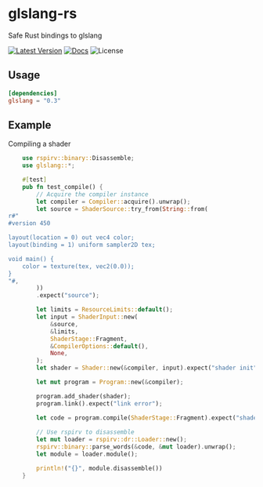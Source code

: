 # glslang-rs

Safe Rust bindings to glslang

[![Latest Version](https://img.shields.io/crates/v/glslang.svg)](https://crates.io/crates/glslang) [![Docs](https://docs.rs/glslang/badge.svg)](https://docs.rs/glslang) ![License](https://img.shields.io/crates/l/glslang)

## Usage

```toml
[dependencies]
glslang = "0.3"
```

## Example
Compiling a shader

```rust
    use rspirv::binary::Disassemble;
    use glslang::*;

    #[test]
    pub fn test_compile() {
        // Acquire the compiler instance
        let compiler = Compiler::acquire().unwrap();
        let source = ShaderSource::try_from(String::from(
r#"
#version 450

layout(location = 0) out vec4 color;
layout(binding = 1) uniform sampler2D tex;

void main() {
    color = texture(tex, vec2(0.0));
}
"#,
        ))
        .expect("source");

        let limits = ResourceLimits::default();
        let input = ShaderInput::new(
            &source,
            &limits,
            ShaderStage::Fragment,
            &CompilerOptions::default(),
            None,
        );
        let shader = Shader::new(&compiler, input).expect("shader init");

        let mut program = Program::new(&compiler);

        program.add_shader(shader);
        program.link().expect("link error");

        let code = program.compile(ShaderStage::Fragment).expect("shader");
       
        // Use rspirv to disassemble
        let mut loader = rspirv::dr::Loader::new();
        rspirv::binary::parse_words(&code, &mut loader).unwrap();
        let module = loader.module();

        println!("{}", module.disassemble())
    }
```
